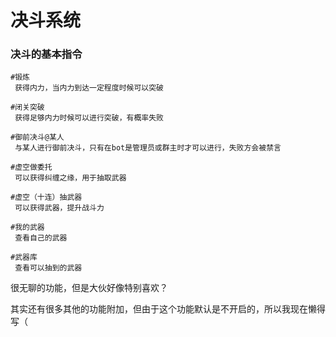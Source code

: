 # 决斗系统
### 决斗的基本指令

```决斗
#锻炼
 获得内力，当内力到达一定程度时候可以突破

#闭关突破
 获得足够内力时候可以进行突破，有概率失败

#御前决斗@某人
 与某人进行御前决斗，只有在bot是管理员或群主时才可以进行，失败方会被禁言

#虚空做委托
 可以获得纠缠之缘，用于抽取武器

#虚空（十连）抽武器
 可以获得武器，提升战斗力

#我的武器
 查看自己的武器

#武器库
 查看可以抽到的武器

```

很无聊的功能，但是大伙好像特别喜欢？

其实还有很多其他的功能附加，但由于这个功能默认是不开启的，所以我现在懒得写（